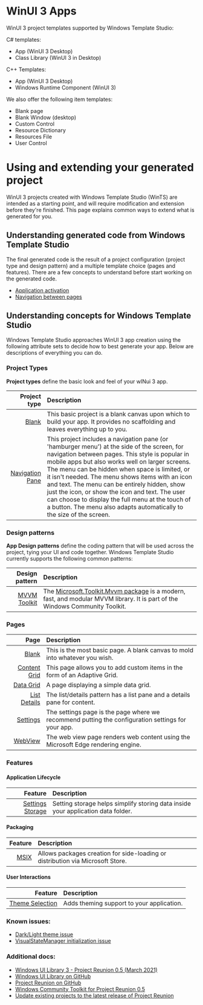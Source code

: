 # WinUI 3 Apps

WinUI 3 project templates supported by Windows Template Studio:

C# templates:
- App (WinUI 3 Desktop)
- Class Library (WinUI 3 in Desktop)

C++ Templates:
- App (WinUI 3 Desktop)
- Windows Runtime Component (WinUI 3)

We also offer the following item templates:
- Blank page
- Blank Window (desktop)
- Custom Control
- Resource Dictionary
- Resources File
- User Control

# Using and extending your generated project

WinUI 3 projects created with Windows Template Studio (WinTS) are intended as a starting point, and will require modification and extension before they're finished. This page explains common ways to extend what is generated for you.

## Understanding generated code from Windows Template Studio

The final generated code is the result of a project configuration (project type and design pattern) and a multiple template choice (pages and features). There are a few concepts to understand before start working on the generated code.

- [Application activation](./activation.md)
- [Navigation between pages](./navigation.md)

## Understanding concepts for Windows Template Studio

Windows Template Studio approaches WinUI 3 app creation using the following attribute sets to decide how to best generate your app.  Below are descriptions of everything you can do.

### Project Types

**Project types** define the basic look and feel of your wINui 3 app.

| Project type | Description |
|-------------:|:------------|
| [Blank](./projectTypes/blank.md) | This basic project is a blank canvas upon which to build your app. It provides no scaffolding and leaves everything up to you. |
| [Navigation Pane](./projectTypes/navigationpane.md) | This project includes a navigation pane (or 'hamburger menu') at the side of the screen, for navigation between pages. This style is popular in mobile apps but also works well on larger screens. The menu can be hidden when space is limited, or it isn't needed. The menu shows items with an icon and text. The menu can be entirely hidden, show just the icon, or show the icon and text. The user can choose to display the full menu at the touch of a button. The menu also adapts automatically to the size of the screen. |

### Design patterns

**App Design patterns** define the coding pattern that will be used across the project, tying your UI and code together. Windows Template Studio currently supports the following common patterns:

| Design pattern| Description |
|--------------:|:------------|
| [MVVM Toolkit](./frameworks/mvvmtoolkit.md) | The [Microsoft.Toolkit.Mvvm package](https://aka.ms/mvvmtoolkit) is a modern, fast, and modular MVVM library. It is part of the Windows Community Toolkit. |

### Pages

| Page        | Description |
|------------:|:------------|
| [Blank](./pages/blank.md) | This is the most basic page. A blank canvas to mold into whatever you wish. |
| [Content Grid](./pages/content-grid.md) | This page allows you to add custom items in the form of an Adaptive Grid. |
| [Data Grid](./pages/data-grid.md) | A page displaying a simple data grid. |
| [List Details](./pages/list-details.md) | The list/details pattern has a list pane and a details pane for content. |
| [Settings](./pages/settings.md) | The settings page is the page where we recommend putting the configuration settings for your app. |
| [WebView](./pages/web-view.md) | The web view page renders web content using the Microsoft Edge rendering engine. |

### Features

#### Application Lifecycle

| Feature | Description |
|-------------:|:-------------|
| [Settings Storage](./features/setting-storage.md) | Setting storage helps simplify storing data inside your application data folder. |

#### Packaging

| Feature | Description |
|-------------:|:-------------|
| [MSIX](./features/msix.md) | Allows packages creation for side-loading or distribution via Microsoft Store. |

#### User Interactions

| Feature | Description |
|-------------:|:-------------|
| [Theme Selection](./features/theme-selection.md) | Adds theming support to your application. |


### Known issues:
- [Dark/Light theme issue](https://github.com/microsoft/WindowsTemplateStudio/issues/4087)
- [VisualStateManager initialization issue](https://github.com/microsoft/WindowsTemplateStudio/issues/4072)

### Additional docs:
- [Windows UI Library 3 - Project Reunion 0.5 (March 2021)](https://docs.microsoft.com/windows/apps/winui/winui3/)
- [Windows UI Library on GitHub](https://github.com/Microsoft/microsoft-ui-xaml)
- [Project Reunion on GitHub](https://github.com/microsoft/ProjectReunion)
- [Windows Community Toolkit for Project Reunion 0.5](https://devblogs.microsoft.com/ifdef-windows/windows-community-toolkit-for-project-reunion-0-5/)
- [Update existing projects to the latest release of Project Reunion](https://docs.microsoft.com/windows/apps/project-reunion/update-existing-projects-to-the-latest-release)
